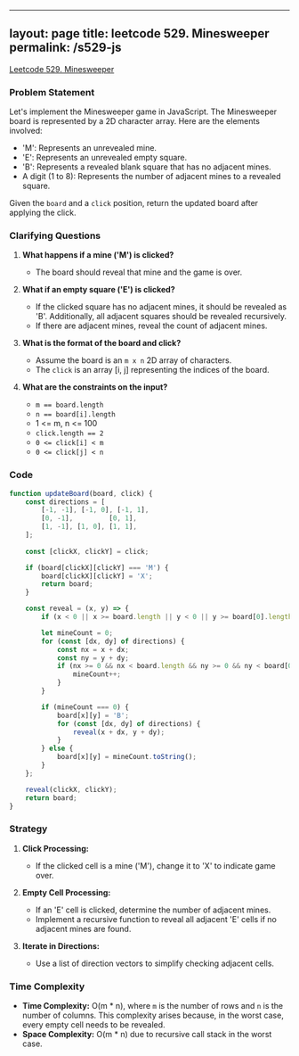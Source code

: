 
---
layout: page
title: leetcode 529. Minesweeper
permalink: /s529-js
---
[Leetcode 529. Minesweeper](https://algoadvance.github.io/algoadvance/l529)
### Problem Statement

Let's implement the Minesweeper game in JavaScript. The Minesweeper board is represented by a 2D character array. Here are the elements involved:
  - 'M': Represents an unrevealed mine.
  - 'E': Represents an unrevealed empty square.
  - 'B': Represents a revealed blank square that has no adjacent mines.
  - A digit (1 to 8): Represents the number of adjacent mines to a revealed square.

Given the `board` and a `click` position, return the updated board after applying the click.

### Clarifying Questions

1. **What happens if a mine ('M') is clicked?**
   - The board should reveal that mine and the game is over.

2. **What if an empty square ('E') is clicked?**
   - If the clicked square has no adjacent mines, it should be revealed as 'B'. Additionally, all adjacent squares should be revealed recursively.
   - If there are adjacent mines, reveal the count of adjacent mines.

3. **What is the format of the board and click?**
   - Assume the board is an `m x n` 2D array of characters.
   - The `click` is an array [i, j] representing the indices of the board.

4. **What are the constraints on the input?**
   - `m == board.length`
   - `n == board[i].length`
   - 1 <= m, n <= 100
   - `click.length == 2`
   - `0 <= click[i] < m`
   - `0 <= click[j] < n`

### Code

```javascript
function updateBoard(board, click) {
    const directions = [
        [-1, -1], [-1, 0], [-1, 1],
        [0, -1],         [0, 1],
        [1, -1], [1, 0], [1, 1],
    ];
    
    const [clickX, clickY] = click;

    if (board[clickX][clickY] === 'M') {
        board[clickX][clickY] = 'X';
        return board;
    }

    const reveal = (x, y) => {
        if (x < 0 || x >= board.length || y < 0 || y >= board[0].length || board[x][y] !== 'E') return;

        let mineCount = 0;
        for (const [dx, dy] of directions) {
            const nx = x + dx;
            const ny = y + dy;
            if (nx >= 0 && nx < board.length && ny >= 0 && ny < board[0].length && board[nx][ny] === 'M') {
                mineCount++;
            }
        }

        if (mineCount === 0) {
            board[x][y] = 'B';
            for (const [dx, dy] of directions) {
                reveal(x + dx, y + dy);
            }
        } else {
            board[x][y] = mineCount.toString();
        }
    };

    reveal(clickX, clickY);
    return board;
}
```

### Strategy

1. **Click Processing:**
   - If the clicked cell is a mine ('M'), change it to 'X' to indicate game over.

2. **Empty Cell Processing:**
   - If an 'E' cell is clicked, determine the number of adjacent mines.
   - Implement a recursive function to reveal all adjacent 'E' cells if no adjacent mines are found.

3. **Iterate in Directions:**
   - Use a list of direction vectors to simplify checking adjacent cells.

### Time Complexity

- **Time Complexity:** O(m * n), where `m` is the number of rows and `n` is the number of columns. This complexity arises because, in the worst case, every empty cell needs to be revealed.
- **Space Complexity:** O(m * n) due to recursive call stack in the worst case.